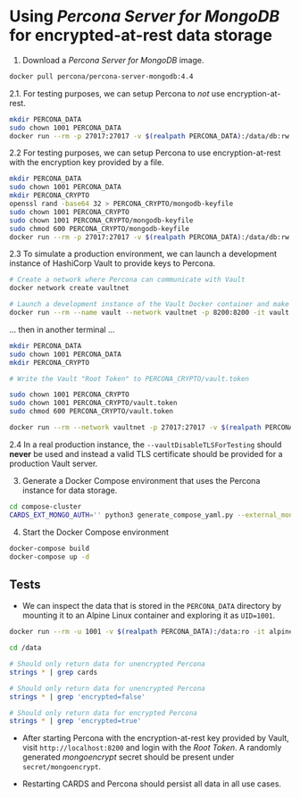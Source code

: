 # Using _Percona Server for MongoDB_ for encrypted-at-rest data storage

1. Download a _Percona Server for MongoDB_ image.

```bash
docker pull percona/percona-server-mongodb:4.4
```

2.1. For testing purposes, we can setup Percona to _not_ use encryption-at-rest.

```bash
mkdir PERCONA_DATA
sudo chown 1001 PERCONA_DATA
docker run --rm -p 27017:27017 -v $(realpath PERCONA_DATA):/data/db:rw -d percona/percona-server-mongodb:4.4
```

2.2 For testing purposes, we can setup Percona to use encryption-at-rest with the encryption key provided by a file.

```bash
mkdir PERCONA_DATA
sudo chown 1001 PERCONA_DATA
mkdir PERCONA_CRYPTO
openssl rand -base64 32 > PERCONA_CRYPTO/mongodb-keyfile
sudo chown 1001 PERCONA_CRYPTO
sudo chown 1001 PERCONA_CRYPTO/mongodb-keyfile
sudo chmod 600 PERCONA_CRYPTO/mongodb-keyfile
docker run --rm -p 27017:27017 -v $(realpath PERCONA_DATA):/data/db:rw -v $(realpath PERCONA_CRYPTO):/PERCONA_CRYPTO:ro -d percona/percona-server-mongodb:4.4 --enableEncryption --encryptionKeyFile /PERCONA_CRYPTO/mongodb-keyfile
```

2.3 To simulate a production environment, we can launch a development
instance of HashiCorp Vault to provide keys to Percona.

```bash
# Create a network where Percona can communicate with Vault
docker network create vaultnet

# Launch a development instance of the Vault Docker container and make note of the "Root Token"
docker run --rm --name vault --network vaultnet -p 8200:8200 -it vault
```

... then in another terminal ...

```bash
mkdir PERCONA_DATA
sudo chown 1001 PERCONA_DATA
mkdir PERCONA_CRYPTO

# Write the Vault "Root Token" to PERCONA_CRYPTO/vault.token

sudo chown 1001 PERCONA_CRYPTO
sudo chown 1001 PERCONA_CRYPTO/vault.token
sudo chmod 600 PERCONA_CRYPTO/vault.token

docker run --rm --network vaultnet -p 27017:27017 -v $(realpath PERCONA_DATA):/data/db:rw -v $(realpath PERCONA_CRYPTO):/PERCONA_CRYPTO:ro -d percona/percona-server-mongodb:4.4 --enableEncryption --vaultServerName vault --vaultPort 8200 --vaultTokenFile /PERCONA_CRYPTO/vault.token --vaultSecret secret/data/mongoencrypt --vaultDisableTLSForTesting
```

2.4 In a real production instance, the `--vaultDisableTLSForTesting`
should **never** be used and instead a valid TLS certificate should be
provided for a production Vault server.

3. Generate a Docker Compose environment that uses the Percona instance for data storage.

```bash
cd compose-cluster
CARDS_EXT_MONGO_AUTH='' python3 generate_compose_yaml.py --external_mongo --external_mongo_address 172.99.0.1 --external_mongo_dbname sling --dev_docker_image --subnet 172.99.0.0/16
```

4. Start the Docker Compose environment

```bash
docker-compose build
docker-compose up -d
```

Tests
-----

- We can inspect the data that is stored in the `PERCONA_DATA` directory
by mounting it to an Alpine Linux container and exploring it as `UID=1001`.

```bash
docker run --rm -u 1001 -v $(realpath PERCONA_DATA):/data:ro -it alpine:3.14

cd /data

# Should only return data for unencrypted Percona
strings * | grep cards

# Should only return data for unencrypted Percona
strings * | grep 'encrypted=false'

# Should only return data for encrypted Percona
strings * | grep 'encrypted=true'
```

- After starting Percona with the encryption-at-rest key provided by
Vault, visit `http://localhost:8200` and login with the _Root Token_. A
randomly generated _mongoencrypt_ secret should be present under
`secret/mongoencrypt`.

- Restarting CARDS and Percona should persist all data in all use cases.
